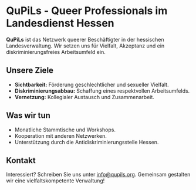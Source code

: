 # QuPiLs - Queer Professionals im Landesdienst Hessen

**QuPiLs** ist das Netzwerk queerer Beschäftigter in der hessischen Landesverwaltung. Wir setzen uns für Vielfalt, Akzeptanz und ein diskriminierungsfreies Arbeitsumfeld ein.

## **Unsere Ziele**
- **Sichtbarkeit:** Förderung geschlechtlicher und sexueller Vielfalt.
- **Diskriminierungsabbau:** Schaffung eines respektvollen Arbeitsumfelds.
- **Vernetzung:** Kollegialer Austausch und Zusammenarbeit.

## **Was wir tun**
- Monatliche Stammtische und Workshops.
- Kooperation mit anderen Netzwerken.
- Unterstützung durch die Antidiskriminierungsstelle Hessen.

## **Kontakt**
Interessiert? Schreiben Sie uns unter info@qupils.org. Gemeinsam gestalten wir eine vielfaltskompetente Verwaltung!
